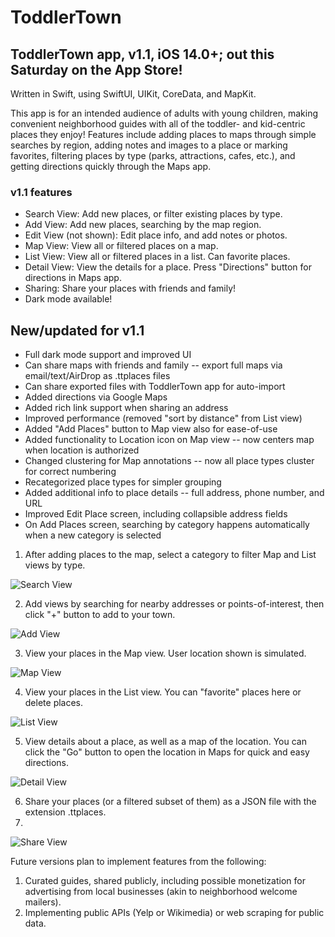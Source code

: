 # ToddlerTown
## ToddlerTown app, v1.1, iOS 14.0+; out this Saturday on the App Store!
Written in Swift, using SwiftUI, UIKit, CoreData, and MapKit.


This app is for an intended audience of adults with young children, making convenient neighborhood guides with all of the toddler- and kid-centric places they enjoy! Features include adding places to maps through simple searches by region, adding notes and images to a place or marking favorites, filtering places by type (parks, attractions, cafes, etc.), and getting directions quickly through the Maps app.


### v1.1 features
 - Search View: Add new places, or filter existing places by type.
 - Add View: Add new places, searching by the map region.
 - Edit View (not shown): Edit place info, and add notes or photos.
 - Map View: View all or filtered places on a map.
 - List View: View all or filtered places in a list. Can favorite places.
 - Detail View: View the details for a place. Press "Directions" button for directions in Maps app.
 - Sharing: Share your places with friends and family!
 - Dark mode available!

## New/updated for v1.1
 - Full dark mode support and improved UI
 - Can share maps with friends and family -- export full maps via email/text/AirDrop as .ttplaces files
 - Can share exported files with ToddlerTown app for auto-import 
 - Added directions via Google Maps
 - Added rich link support when sharing an address
 - Improved performance (removed "sort by distance" from List view)
 - Added "Add Places" button to Map view also for ease-of-use
 - Added functionality to Location icon on Map view -- now centers map when location is authorized
 - Changed clustering for Map annotations -- now all place types cluster for correct numbering
 - Recategorized place types for simpler grouping
 - Added additional info to place details -- full address, phone number, and URL
 - Improved Edit Place screen, including collapsible address fields
 - On Add Places screen, searching by category happens automatically when a new category is selected

1. After adding places to the map, select a category to filter Map and List views by type.

![Search View](ToddlerTown/Screens/Search-300.png)

2. Add views by searching for nearby addresses or points-of-interest, then click "+" button to add to your town.

![Add View](ToddlerTown/Screens/Add-300.png)

3. View your places in the Map view. User location shown is simulated.

![Map View](ToddlerTown/Screens/Map-300.png)

4. View your places in the List view. You can "favorite" places here or delete places.

![List View](ToddlerTown/Screens/List-300.png)

5. View details about a place, as well as a map of the location. You can click the "Go" button to open the location in Maps for quick and easy directions.

![Detail View](ToddlerTown/Screens/Detail-300.png)

6. Share your places (or a filtered subset of them) as a JSON file with the extension .ttplaces.
7. 
![Share View](ToddlerTown/Screens/Share-300.png)


Future versions plan to implement features from the following:
1. Curated guides, shared publicly, including possible monetization for advertising from local businesses (akin to neighborhood welcome mailers).
2. Implementing public APIs (Yelp or Wikimedia) or web scraping for public data.
